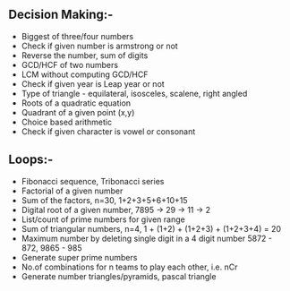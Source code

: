 ## Decision Making:-

* Biggest of three/four numbers
* Check if given number is armstrong or not
* Reverse the number, sum of digits
* GCD/HCF of two numbers
* LCM without computing GCD/HCF
* Check if given year is Leap year or not
* Type of triangle - equilateral, isosceles, scalene, right angled
* Roots of a quadratic equation
* Quadrant of a given point (x,y)
* Choice based arithmetic
* Check if given character is vowel or consonant

## Loops:-
* Fibonacci sequence, Tribonacci series
* Factorial of a given number
* Sum of the factors, n=30, 1+2+3+5+6+10+15
* Digital root of a given number, 7895 -> 29 -> 11 -> 2
* List/count of prime numbers for given range
* Sum of triangular numbers, n=4, 1 + (1+2) + (1+2+3) + (1+2+3+4) = 20
* Maximum number by deleting single digit in a 4 digit number
     5872  - 872,   9865 - 985
* Generate super prime numbers
* No.of combinations for n teams to play each other,  i.e. nCr
* Generate number triangles/pyramids, pascal triangle

